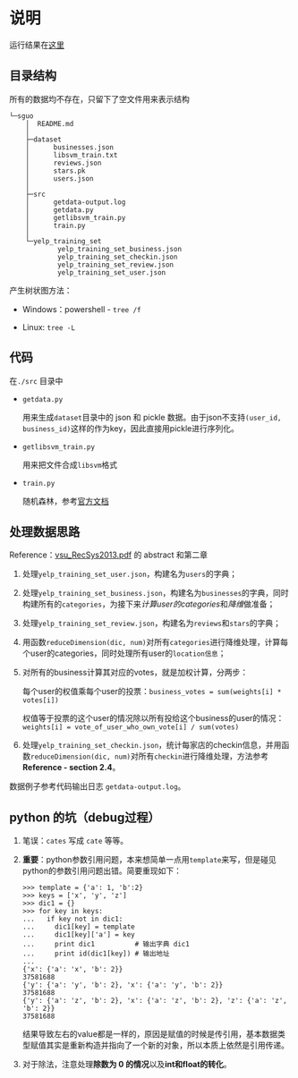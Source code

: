 # 说明

运行结果在[这里](https://github.com/firiceguo/Recommendation-NLP/blob/master/src/sguo/src/README.md)

## 目录结构

所有的数据均不存在，只留下了空文件用来表示结构

```
└─sguo
    │  README.md
    │
    ├─dataset
    │      businesses.json
    │      libsvm_train.txt
    │      reviews.json
    │      stars.pk
    │      users.json
    │
    ├─src
    │      getdata-output.log
    │      getdata.py
    │      getlibsvm_train.py
    │      train.py
    │
    └─yelp_training_set
            yelp_training_set_business.json
            yelp_training_set_checkin.json
            yelp_training_set_review.json
            yelp_training_set_user.json
```

产生树状图方法：

- Windows：powershell - `tree /f`

- Linux: `tree -L`


## 代码

在`./src` 目录中

- `getdata.py`

	用来生成`dataset`目录中的 json 和 pickle 数据。由于json不支持`(user_id, business_id)`这样的作为key，因此直接用pickle进行序列化。

- `getlibsvm_train.py`

	用来把文件合成`libsvm`格式

- `train.py`

	随机森林，参考[官方文档](http://spark.apache.org/docs/1.2.0/mllib-decision-tree.html)

## 处理数据思路

Reference：[vsu_RecSys2013.pdf](https://github.com/firiceguo/Recommendation-NLP/blob/master/reference/zhangrong/vsu_RecSys2013.pdf) 的 abstract 和第二章

1. 处理`yelp_training_set_user.json`，构建名为`users`的字典；
	
2. 处理`yelp_training_set_business.json`，构建名为`businesses`的字典，同时构建所有的`categories`，为接下来*计算user的categories*和*降维*做准备；

3. 处理`yelp_training_set_review.json`，构建名为`reviews`和`stars`的字典；

4. 用函数`reduceDimension(dic, num)`对所有`categories`进行降维处理，计算每个user的categories，同时处理所有user的`location信息`；

5. 对所有的business计算其对应的votes，就是加权计算，分两步：

	每个user的权值乘每个user的投票：`business_votes = sum(weights[i] * votes[i])`

	权值等于投票的这个user的情况除以所有投给这个business的user的情况：`weights[i] = vote_of_user_who_own_vote[i] / sum(votes)`

6. 处理`yelp_training_set_checkin.json`，统计每家店的checkin信息，并用函数`reduceDimension(dic, num)`对所有`checkin`进行降维处理，方法参考**Reference - section 2.4**。

数据例子参考代码输出日志 `getdata-output.log`。

## python 的坑（debug过程）

1. 笔误：`cates` 写成 `cate` 等等。

2. **重要**：python参数引用问题，本来想简单一点用`template`来写，但是碰见python的参数引用问题出错。简要重现如下：

	```
	>>> template = {'a': 1, 'b':2}
	>>> keys = ['x', 'y', 'z']
	>>> dic1 = {}
	>>> for key in keys:
	...   if key not in dic1:
	...     dic1[key] = template
	...     dic1[key]['a'] = key
	...     print dic1          # 输出字典 dic1
	...     print id(dic1[key]) # 输出地址
	...
	{'x': {'a': 'x', 'b': 2}}
	37581688
	{'y': {'a': 'y', 'b': 2}, 'x': {'a': 'y', 'b': 2}}
	37581688
	{'y': {'a': 'z', 'b': 2}, 'x': {'a': 'z', 'b': 2}, 'z': {'a': 'z', 'b': 2}}
	37581688
	```

	结果导致左右的value都是一样的，原因是赋值的时候是传引用，基本数据类型赋值其实是重新构造并指向了一个新的对象，所以本质上依然是引用传递。

3. 对于除法，注意处理**除数为 0 的情况**以及**int和float的转化**。
